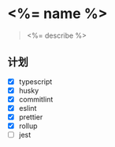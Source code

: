 # <%= name %>

> <%= describe %>

## 计划

- [x] typescript
- [x] husky
- [x] commitlint
- [x] eslint
- [x] prettier
- [x] rollup
- [ ] jest
